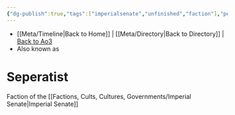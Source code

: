 ```yaml
---
{"dg-publish":true,"tags":["imperialsenate","unfinished","faction"],"permalink":"/factions-cults-cultures-governments/seperatist/","dgPassFrontmatter":true}
---
```


- [[Meta/Timeline\|Back to Home]] | [[Meta/Directory\|Back to Directory]] | [Back to Ao3](https://archiveofourown.org/works/19334440/chapters/45992584)
- Also known as

# Seperatist
Faction of the [[Factions, Cults, Cultures, Governments/Imperial Senate\|Imperial Senate]]
